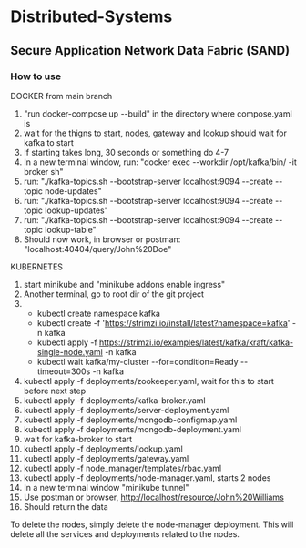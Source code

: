 # Distributed-Systems

## Secure Application Network Data Fabric (SAND)

### How to use

DOCKER from main branch

1. "run docker-compose up --build" in the directory where compose.yaml is
2. wait for the thigns to start, nodes, gateway and lookup should wait for kafka to start
3. If starting takes long, 30 seconds or something do 4-7
4. In a new terminal window, run: "docker exec --workdir /opt/kafka/bin/ -it broker sh"
5. run: "./kafka-topics.sh --bootstrap-server localhost:9094 --create --topic node-updates"
6. run: "./kafka-topics.sh --bootstrap-server localhost:9094 --create --topic lookup-updates"
7. run: "./kafka-topics.sh --bootstrap-server localhost:9094 --create --topic lookup-table"
8. Should now work, in browser or postman: "localhost:40404/query/John%20Doe"

KUBERNETES

1. start minikube and "minikube addons enable ingress"
2. Another terminal, go to root dir of the git project
3. - kubectl create namespace kafka
   - kubectl create -f '<https://strimzi.io/install/latest?namespace=kafka>' -n kafka
   - kubectl apply -f <https://strimzi.io/examples/latest/kafka/kraft/kafka-single-node.yaml> -n kafka
   - kubectl wait kafka/my-cluster --for=condition=Ready --timeout=300s -n kafka
4. kubectl apply -f deployments/zookeeper.yaml, wait for this to start before next step
5. kubectl apply -f deployments/kafka-broker.yaml
6. kubectl apply -f deployments/server-deployment.yaml
7. kubectl apply -f deployments/mongodb-configmap.yaml
8. kubectl apply -f deployments/mongodb-deployment.yaml
9. wait for kafka-broker to start
10. kubectl apply -f deployments/lookup.yaml
11. kubectl apply -f deployments/gateway.yaml
12. kubectl apply -f node_manager/templates/rbac.yaml
13. kubectl apply -f deployments/node-manager.yaml, starts 2 nodes
14. In a new terminal window "minikube tunnel"
15. Use postman or browser, <http://localhost/resource/John%20Williams>
16. Should return the data

To delete the nodes, simply delete the node-manager deployment. This will delete all the services and deployments related to the nodes.
